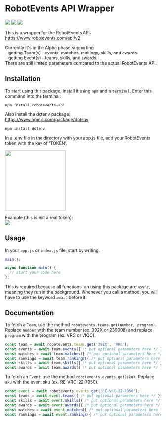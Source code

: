 # RobotEvents API Wrapper
<a href="https://www.npmjs.com/package/robotevents-api"><img src="https://img.shields.io/npm/v/robotevents-api"></a>
<a href="https://www.npmjs.com/package/robotevents-api"><img src="https://badgen.net/packagephobia/install/robotevents-api"></a>
<a href="https://github.com/zaypers/robotevents-api/blob/main/LICENSE"><img src="https://img.shields.io/github/license/zaypers/robotevents-api"></a>
<br>

This is a wrapper for the RobotEvents API:  
https://www.robotevents.com/api/v2  

Currently it's in the Alpha phase supporting  
\- getting Team(s) - events, matches, rankings, skills, and awards.   
\- getting Event(s) - teams, skills, and awards.  
There are still limited parameters compared to the actual RobotEvents API.

## Installation

To start using this package, install it using ``npm`` and a ``terminal``. Enter this command into the terminal:
```
npm install robotevents-api
```

Also install the dotenv package:  
https://www.npmjs.com/package/dotenv  
```
npm install dotenv
```

In a .env file in the directory with your app.js file, add your RobotEvents token with the key of 'TOKEN'.  

<img src="https://github.com/zaypers/robotevents-api/raw/main/assets/source-dir.png" style="width: 14em"><br>  

Example (this is not a real token):  
<img src="https://github.com/zaypers/robotevents-api/raw/main/assets/dotenv-token.png">  

## Usage

In your ``app.js`` or ``index.js`` file, start by writing:  
```javascript
main();

async function main() {
  // start your code here
};
```  
This is required because all functions ran using this package are ``async``, meaning they run in the background. Whenever you call a method, you will have to use the keyword ``await`` before it.  

## Documentation

To fetch a ``Team``, use the method ``robotevents.teams.get(number, program)``. Replace ``number`` with the team number (ex. 392X or 23900B) and replace ``program`` with the program (ex. VRC or VIQC).
```javascript
const team = await robotevents.teams.get('392X', 'VRC');
const events = await team.events({ /* put optional parameters here */ });
const matches = await team.matches({ /* put optional parameters here */ });
const rankings = await team.rankings({ /* put optional parameters here */ });
const skills = await team.skills({ /* put optional parameters here */ });
const awards = await team.awards({ /* put optional parameters here */ });
```  

To fetch an ``Event``, use the method ``robotevents.events.get(sku)``. Replace ``sku`` with the event sku (ex. RE-VRC-22-7950).
```javascript
const event = await robotevents.events.get('RE-VRC-22-7950');
const teams = await event.teams({ /* put optional parameters here */ });
const skills = await event.skills({ /* put optional parameters here */ });
const awards = await event.awards({ /* put optional parameters here */ });
const matches = await event.matches({ /* put optional parameters here */ });
const rankings = await event.rankings({ /* put optional parameters here */ });
```  